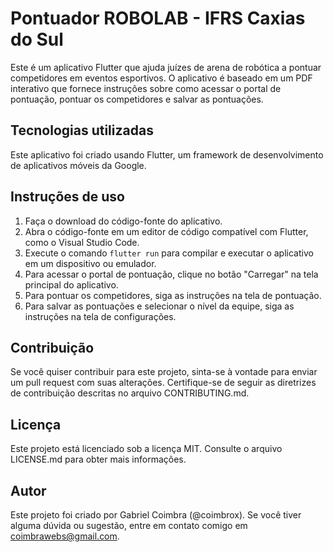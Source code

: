 
# Pontuador ROBOLAB - IFRS Caxias do Sul

Este é um aplicativo Flutter que ajuda juízes de arena de robótica a pontuar competidores em eventos esportivos. O aplicativo é baseado em um PDF interativo que fornece instruções sobre como acessar o portal de pontuação, pontuar os competidores e salvar as pontuações.

## Tecnologias utilizadas

Este aplicativo foi criado usando Flutter, um framework de desenvolvimento de aplicativos móveis da Google.

## Instruções de uso

1. Faça o download do código-fonte do aplicativo.
2. Abra o código-fonte em um editor de código compatível com Flutter, como o Visual Studio Code.
3. Execute o comando `flutter run` para compilar e executar o aplicativo em um dispositivo ou emulador.
4. Para acessar o portal de pontuação, clique no botão "Carregar" na tela principal do aplicativo.
5. Para pontuar os competidores, siga as instruções na tela de pontuação.
6. Para salvar as pontuações e selecionar o nível da equipe, siga as instruções na tela de configurações.

## Contribuição

Se você quiser contribuir para este projeto, sinta-se à vontade para enviar um pull request com suas alterações. Certifique-se de seguir as diretrizes de contribuição descritas no arquivo CONTRIBUTING.md.

## Licença

Este projeto está licenciado sob a licença MIT. Consulte o arquivo LICENSE.md para obter mais informações.

## Autor

Este projeto foi criado por Gabriel Coimbra (@coimbrox). Se você tiver alguma dúvida ou sugestão, entre em contato comigo em coimbrawebs@gmail.com.
